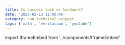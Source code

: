 ```yaml
---
title: Is success luck or hardwork?
date: '2023-02-13 11:00:46'
category: non-technical.snippet
tags: ['math', 'veritasium', 'youtube']
---
```


import IframeEmbed from '../components/IframeEmbed'

<IframeEmbed src='https://www.youtube.com/embed/3LopI4YeC4I' />
